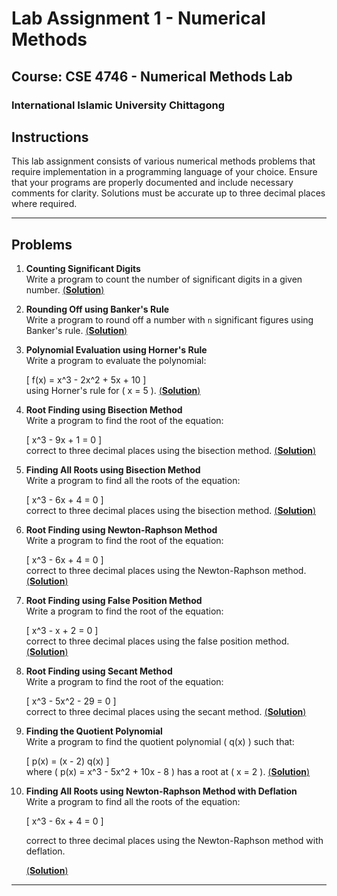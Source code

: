 # Lab Assignment 1 - Numerical Methods

## Course: CSE 4746 - Numerical Methods Lab

### International Islamic University Chittagong

## Instructions

This lab assignment consists of various numerical methods problems that require implementation in a programming language of your choice. Ensure that your programs are properly documented and include necessary comments for clarity. Solutions must be accurate up to three decimal places where required.

---

## Problems

1.  **Counting Significant Digits**  
     Write a program to count the number of significant digits in a given number.
    [(**Solution**)](https://github.com/MM-Mamunn/Numerical-Method-Lab/blob/main/Mid%20Term/Lab%20Assignment%201/Lab%20Assignment%201.1.cpp)
2.  **Rounding Off using Banker's Rule**  
     Write a program to round off a number with `n` significant figures using Banker's rule.
    [(**Solution**)](https://github.com/MM-Mamunn/Numerical-Method-Lab/blob/main/Mid%20Term/Lab%20Assignment%201/Lab%20Assignment%201.2.cpp)
3.  **Polynomial Evaluation using Horner's Rule**  
     Write a program to evaluate the polynomial:

    \[ f(x) = x^3 - 2x^2 + 5x + 10 \]  
     using Horner's rule for \( x = 5 \).
    [(**Solution**)](https://github.com/MM-Mamunn/Numerical-Method-Lab/blob/main/Mid%20Term/Lab%20Assignment%201/Lab%20Assignment%201.3.cpp)

4.  **Root Finding using Bisection Method**  
     Write a program to find the root of the equation:

    \[ x^3 - 9x + 1 = 0 \]  
     correct to three decimal places using the bisection method.
    [(**Solution**)](https://github.com/MM-Mamunn/Numerical-Method-Lab/blob/main/Mid%20Term/Lab%20Assignment%201/Lab%20Assignment%201.4-Custom%20polynomial%20as%20input.cpp)

5.  **Finding All Roots using Bisection Method**  
     Write a program to find all the roots of the equation:

    \[ x^3 - 6x + 4 = 0 \]  
     correct to three decimal places using the bisection method.
    [(**Solution**)](https://github.com/MM-Mamunn/Numerical-Method-Lab/blob/main/Mid%20Term/Lab%20Assignment%201/Lab%20Assignment%201.5-Custom%20polynomial%20as%20input%20.cpp)

6.  **Root Finding using Newton-Raphson Method**  
     Write a program to find the root of the equation:

    \[ x^3 - 6x + 4 = 0 \]  
     correct to three decimal places using the Newton-Raphson method.
    [(**Solution**)](https://github.com/MM-Mamunn/Numerical-Method-Lab/blob/main/Mid%20Term/Lab%20Assignment%201/Lab%20Assignment%201.6-Custom%20polynomial%20as%20input.cpp)

7.  **Root Finding using False Position Method**  
     Write a program to find the root of the equation:

    \[ x^3 - x + 2 = 0 \]  
     correct to three decimal places using the false position method.
    [(**Solution**)](https://github.com/MM-Mamunn/Numerical-Method-Lab/blob/main/Mid%20Term/Lab%20Assignment%201/Lab%20Assignment%201.7-Custom%20polynomial%20as%20input.cpp)

8.  **Root Finding using Secant Method**  
     Write a program to find the root of the equation:

    \[ x^3 - 5x^2 - 29 = 0 \]  
     correct to three decimal places using the secant method.
    [(**Solution**)](https://github.com/MM-Mamunn/Numerical-Method-Lab/blob/main/Mid%20Term/Lab%20Assignment%201/Lab%20Assignment%201.8-Custom%20polynomial%20as%20input.cpp)

9.  **Finding the Quotient Polynomial**  
     Write a program to find the quotient polynomial \( q(x) \) such that:

    \[ p(x) = (x - 2) q(x) \]  
     where \( p(x) = x^3 - 5x^2 + 10x - 8 \) has a root at \( x = 2 \).
    [(**Solution**)](https://github.com/MM-Mamunn/Numerical-Method-Lab/blob/main/Mid%20Term/Lab%20Assignment%201/Lab%20Assignment%201.9.cpp)

10. **Finding All Roots using Newton-Raphson Method with Deflation**  
     Write a program to find all the roots of the equation:

    \[ x^3 - 6x + 4 = 0 \]

    correct to three decimal places using the Newton-Raphson method with deflation.

    [(**Solution**)](https://github.com/MM-Mamunn/Numerical-Method-Lab/blob/main/Mid%20Term/Lab%20Assignment%201/Lab%20Assignment%201.10-Custom%20polynomial%20as%20input.cpp)

---
